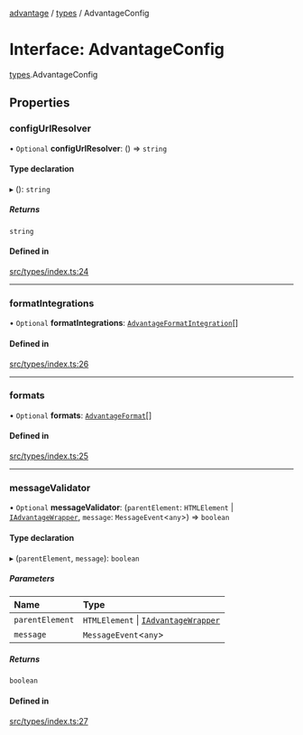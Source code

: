 [advantage](../index.md) / [types](../modules/types.md) / AdvantageConfig

# Interface: AdvantageConfig

[types](../modules/types.md).AdvantageConfig

## Properties

### configUrlResolver

• `Optional` **configUrlResolver**: () => `string`

#### Type declaration

▸ (): `string`

##### Returns

`string`

#### Defined in

[src/types/index.ts:24](https://github.com/madington/advantage/blob/a3374afabf5379dfa1b20c1a8aa5f1925c135e7a/src/types/index.ts#L24)

___

### formatIntegrations

• `Optional` **formatIntegrations**: [`AdvantageFormatIntegration`](types.AdvantageFormatIntegration.md)[]

#### Defined in

[src/types/index.ts:26](https://github.com/madington/advantage/blob/a3374afabf5379dfa1b20c1a8aa5f1925c135e7a/src/types/index.ts#L26)

___

### formats

• `Optional` **formats**: [`AdvantageFormat`](types.AdvantageFormat.md)[]

#### Defined in

[src/types/index.ts:25](https://github.com/madington/advantage/blob/a3374afabf5379dfa1b20c1a8aa5f1925c135e7a/src/types/index.ts#L25)

___

### messageValidator

• `Optional` **messageValidator**: (`parentElement`: `HTMLElement` \| [`IAdvantageWrapper`](types.IAdvantageWrapper.md), `message`: `MessageEvent`\<`any`\>) => `boolean`

#### Type declaration

▸ (`parentElement`, `message`): `boolean`

##### Parameters

| Name | Type |
| :------ | :------ |
| `parentElement` | `HTMLElement` \| [`IAdvantageWrapper`](types.IAdvantageWrapper.md) |
| `message` | `MessageEvent`\<`any`\> |

##### Returns

`boolean`

#### Defined in

[src/types/index.ts:27](https://github.com/madington/advantage/blob/a3374afabf5379dfa1b20c1a8aa5f1925c135e7a/src/types/index.ts#L27)
